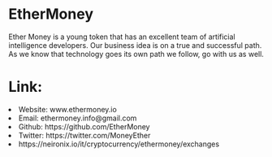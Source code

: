 # EtherMoney

Ether Money is a young token that has an excellent team of artificial intelligence developers. 
Our business idea is on a true and successful path.
As we know that technology goes its own path we follow, go with us as well.

# Link:

<li>Website: www.ethermoney.io
<li>Email: ethermoney.info@gmail.com
<li>Github: https://github.com/EtherMoney
<li>Twitter: https://twitter.com/MoneyEther
<li>https://neironix.io/it/cryptocurrency/ethermoney/exchanges
